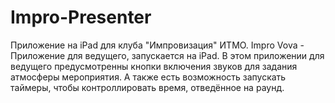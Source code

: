 # Impro-Presenter
Приложение на iPad для клуба "Импровизация" ИТМО.
Impro Vova - Приложение для ведущего, запускается на iPad. В этом приложении для ведущего предусмотренны кнопки включения звуков для задания атмосферы мероприятия. А также есть возможность запускать таймеры, чтобы контроллировать время, отведённое на раунд.
